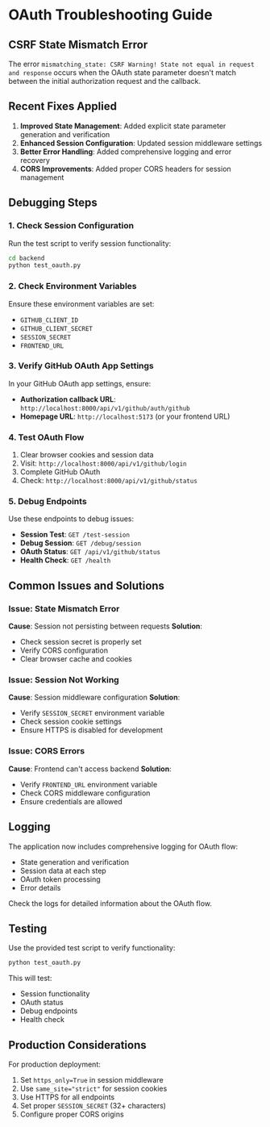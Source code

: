 # OAuth Troubleshooting Guide

## CSRF State Mismatch Error

The error `mismatching_state: CSRF Warning! State not equal in request and response` occurs when the OAuth state parameter doesn't match between the initial authorization request and the callback.

## Recent Fixes Applied

1. **Improved State Management**: Added explicit state parameter generation and verification
2. **Enhanced Session Configuration**: Updated session middleware settings
3. **Better Error Handling**: Added comprehensive logging and error recovery
4. **CORS Improvements**: Added proper CORS headers for session management

## Debugging Steps

### 1. Check Session Configuration

Run the test script to verify session functionality:
```bash
cd backend
python test_oauth.py
```

### 2. Check Environment Variables

Ensure these environment variables are set:
- `GITHUB_CLIENT_ID`
- `GITHUB_CLIENT_SECRET`
- `SESSION_SECRET`
- `FRONTEND_URL`

### 3. Verify GitHub OAuth App Settings

In your GitHub OAuth app settings, ensure:
- **Authorization callback URL**: `http://localhost:8000/api/v1/github/auth/github`
- **Homepage URL**: `http://localhost:5173` (or your frontend URL)

### 4. Test OAuth Flow

1. Clear browser cookies and session data
2. Visit: `http://localhost:8000/api/v1/github/login`
3. Complete GitHub OAuth
4. Check: `http://localhost:8000/api/v1/github/status`

### 5. Debug Endpoints

Use these endpoints to debug issues:

- **Session Test**: `GET /test-session`
- **Debug Session**: `GET /debug/session`
- **OAuth Status**: `GET /api/v1/github/status`
- **Health Check**: `GET /health`

## Common Issues and Solutions

### Issue: State Mismatch Error
**Cause**: Session not persisting between requests
**Solution**: 
- Check session secret is properly set
- Verify CORS configuration
- Clear browser cache and cookies

### Issue: Session Not Working
**Cause**: Session middleware configuration
**Solution**:
- Verify `SESSION_SECRET` environment variable
- Check session cookie settings
- Ensure HTTPS is disabled for development

### Issue: CORS Errors
**Cause**: Frontend can't access backend
**Solution**:
- Verify `FRONTEND_URL` environment variable
- Check CORS middleware configuration
- Ensure credentials are allowed

## Logging

The application now includes comprehensive logging for OAuth flow:

- State generation and verification
- Session data at each step
- OAuth token processing
- Error details

Check the logs for detailed information about the OAuth flow.

## Testing

Use the provided test script to verify functionality:

```bash
python test_oauth.py
```

This will test:
- Session functionality
- OAuth status
- Debug endpoints
- Health check

## Production Considerations

For production deployment:

1. Set `https_only=True` in session middleware
2. Use `same_site="strict"` for session cookies
3. Use HTTPS for all endpoints
4. Set proper `SESSION_SECRET` (32+ characters)
5. Configure proper CORS origins
